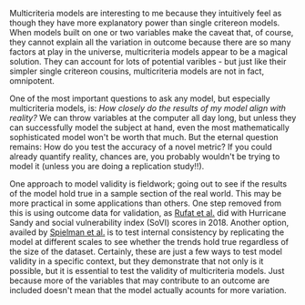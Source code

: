 Multicriteria models are interesting to me because they intuitively feel as though they have more explanatory power than single critereon models. When models built on one or two variables make the caveat that, of course, they cannot explain all the variation in outcome because there are so many factors at play in the universe, multicriteria models appear to be a magical solution. They can account for lots of potential varibles - but just like their simpler single critereon cousins, multicriteria models are not in fact, omnipotent.

One of the most important questions to ask any model, but especially multicriteria models, is: *How closely do the results of my model align with reality?* We can throw variables at the computer all day long, but unless they can successfully model the subject at hand, even the most mathematically sophisticated model won't be worth that much. But the eternal question remains: How do you test the accuracy of a novel metric? If you could already quantify reality, chances are, you probably wouldn't be trying to model it (unless you are doing a replication study!!).

One approach to model validity is fieldwork; going out to see if the results of the model hold true in a sample section of the real world. This may be more practical in some applications than others. One step removed from this is using outcome data for validation, as [Rufat et al.](https://www.tandfonline.com/doi/full/10.1080/24694452.2018.1535887) did with Hurricane Sandy and social vulnerability index (SoVI) scores in 2018. Another option, availed by [Spielman et al.](https://link.springer.com/article/10.1007/s11069-019-03820-z) is to test internal consistency by replicating the model at different scales to see whether the trends hold true regardless of the size of the dataset. Certainly, these are just a few ways to test model validity in a specific context, but they demonstrate that not only is it possible, but it is essential to test the validity of multicriteria models. Just because more of the variables that may contribute to an outcome are included doesn't mean that the model actually acounts for more variation.
